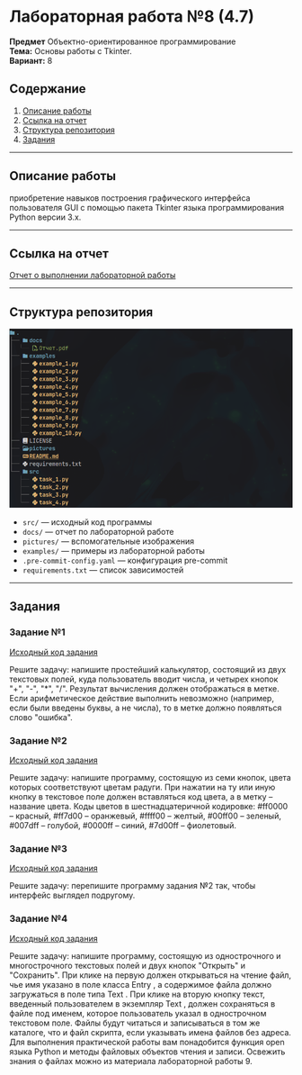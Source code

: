 # Лабораторная работа №8 (4.7)
**Предмет** Объектно-ориентированное программирование  
**Тема:** Основы работы с Tkinter.  
**Вариант:** 8  

## Содержание

1. [Описание работы](#описание-работы)  
2. [Ссылка на отчет](#ссылка-на-отчет)  
3. [Структура репозитория](#структура-репозитория)  
4. [Задания](#задания)  

---

## Описание работы

приобретение навыков построения графического интерфейса пользователя GUI с помощью пакета Tkinter языка программирования Python версии 3.x.


---

## Ссылка на отчет

[Отчет о выполнении лабораторной работы](docs/Отчет.pdf)

---

## Структура репозитория

![Структура репозитория](pictures/structures.png)

- `src/` — исходный код программы  
- `docs/` — отчет по лабораторной работе  
- `pictures/` — вспомогательные изображения
- `examples/` — примеры из лабораторной работы
- `.pre-commit-config.yaml` — конфигурация pre-commit
- `requirements.txt` — список зависимостей

---

## Задания

### Задание №1  
[Исходный код задания](src/task_1.py)  

Решите задачу: напишите простейший калькулятор, состоящий из двух текстовых полей, куда пользователь вводит числа, и четырех кнопок "+", "-", "*", "/". Результат вычисления должен отображаться в метке. Если арифметическое действие выполнить невозможно (например, если были введены буквы, а не числа), то в метке должно появляться слово "ошибка".

### Задание №2  
[Исходный код задания](src/task_2.py)  

Решите задачу: напишите программу, состоящую из семи кнопок, цвета которых соответствуют цветам радуги. При нажатии на ту или иную кнопку в текстовое поле должен вставляться код цвета, а в метку – название цвета. Коды цветов в шестнадцатеричной кодировке: #ff0000 – красный, #ff7d00 – оранжевый, #ffff00 – желтый, #00ff00 – зеленый, #007dff – голубой, #0000ff – синий, #7d00ff – фиолетовый.

### Задание №3 
[Исходный код задания](src/task_3.py)  

Решите задачу: перепишите программу задания №2 так, чтобы интерфейс выглядел подругому.

### Задание №4
[Исходный код задания](src/task_4.py)

Решите задачу: напишите программу, состоящую из однострочного и многострочного текстовых полей и двух кнопок "Открыть" и "Сохранить". При клике на первую должен открываться на чтение файл, чье имя указано в поле класса Entry , а содержимое файла должно загружаться в поле типа Text . При клике на вторую кнопку текст, введенный пользователем в экземпляр Text , должен сохраняться в файле под именем, которое пользователь указал в однострочном текстовом поле. Файлы будут читаться и записываться в том же каталоге, что и файл скрипта, если указывать имена файлов без адреса. Для выполнения практической работы вам понадобится функция open языка Python и методы файловых объектов чтения и записи. Освежить знания о файлах можно из материала лабораторной работы 9.
